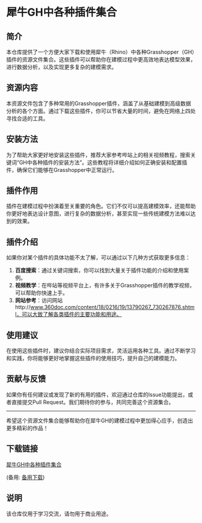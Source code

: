 # 犀牛GH中各种插件集合

## 简介

本仓库提供了一个方便大家下载和使用犀牛（Rhino）中各种Grasshopper（GH）插件的资源文件集合。这些插件可以帮助你在建模过程中更高效地表达模型效果，进行数据分析，以及实现更多复杂的建模需求。

## 资源内容

本资源文件包含了多种常用的Grasshopper插件，涵盖了从基础建模到高级数据分析的各个方面。通过下载这些插件，你可以节省大量的时间，避免在网络上四处寻找合适的工具。

## 安装方法

为了帮助大家更好地安装这些插件，推荐大家参考哔站上的相关视频教程，搜索关键词“GH中各种插件的安装方法”。这些教程将详细介绍如何正确安装和配置插件，确保它们能够在Grasshopper中正常运行。

## 插件作用

插件在建模过程中扮演着至关重要的角色。它们不仅可以提高建模效率，还能帮助你更好地表达设计意图，进行复杂的数据分析，甚至实现一些传统建模方法难以达到的效果。

## 插件介绍

如果你对某个插件的具体功能不太了解，可以通过以下几种方式获取更多信息：

1. **百度搜索**：通过关键词搜索，你可以找到大量关于插件功能的介绍和使用案例。
2. **视频教学**：在哔站等视频平台上，有许多关于Grasshopper插件的教学视频，可以帮助你快速上手。
3. **网站参考**：访问网站http://www.360doc.com/content/18/0216/19/13790267_730267876.shtml，可以大致了解各类插件的主要功能和用途。

## 使用建议

在使用这些插件时，建议你结合实际项目需求，灵活运用各种工具。通过不断学习和实践，你将能够更好地掌握这些插件的使用技巧，提升自己的建模能力。

## 贡献与反馈

如果你有任何建议或发现了新的有用的插件，欢迎通过仓库的Issue功能提出，或者直接提交Pull Request。我们期待你的参与，共同完善这个资源集合。

---

希望这个资源文件集合能够帮助你在犀牛GH的建模过程中更加得心应手，创造出更多精彩的作品！

## 下载链接
[犀牛GH中各种插件集合](https://pan.quark.cn/s/96a067ce453e) 

(备用: [备用下载](https://pan.baidu.com/s/1SQ-2q1GZK0x7rF-EZ7Ts_Q?pwd=1234))

## 说明

该仓库仅用于学习交流，请勿用于商业用途。
